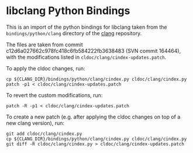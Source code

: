 # libclang Python Bindings

This is an import of the python bindings for libclang taken from the
`bindings/python/clang` directory of the
[clang](https://github.com/llvm-mirror/clang) repository.

The files are taken from commit c12d6a027662c978fc418c6fb584222fb3638483
(SVN commit 164464), with the modifications listed in
`cldoc/clang/cindex-updates.patch`.

To apply the cldoc changes, run:

	cp ${CLANG_DIR}/bindings/python/clang/cindex.py cldoc/clang/cindex.py
	patch -p1 < cldoc/clang/cindex-updates.patch

To revert the custom modifications, run:

	patch -R -p1 < cldoc/clang/cindex-updates.patch

To create a new patch (e.g. after applying the cldoc changes on top of
a new clang version), run:

	git add cldoc/clang/cindex.py
	cp ${CLANG_DIR}/bindings/python/clang/cindex.py cldoc/clang/cindex.py
	git diff -R cldoc/clang/cindex.py > cldoc/clang/cindex-updates.patch
